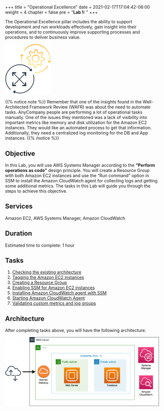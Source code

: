 +++
title = "Operational Excellence"
date = 2021-02-17T17:04:42-06:00
weight = 4
chapter = false
pre = "<b>Lab 1:  </b>"
+++

The Operational Excellence pillar includes the ability to support development and run workloads effectively, gain insight into their operations, and to continuously improve supporting processes and procedures to deliver business value. 

<img src="images/operational-ex.png" alt="drawing" width="150"/>

{{% notice note %}}
Remember that one of the insights found in the Well-Architected Framework Review (WAFR) was about the need to automate tasks. AnyCompany people are performing a lot of operational tasks manually. One of the issues they mentioned was a lack of visibility into important metrics like memory and disk utilization for the Amazon EC2 instances. They would like an automated process to get that information. Additionally, they need a centralized log monitoring for the DB and App instances. 
{{% /notice %}}

## Objective

In this Lab, you will use AWS Systems Manager according to the **“Perform operations as code”** design principle. You will create a Resource Group with both Amazon EC2 instances and use the “Run command” option in SSM to install the Amazon CloudWatch agent for collecting logs and getting some additional metrics. The tasks in this Lab will guide you through the steps to achieve this objective.

## Services

Amazon EC2, AWS Systems Manager, Amazon CloudWatch

## Duration

Estimated time to complete: 1 hour

## Tasks

1. [Checking the existing architecture](https://main.d2azidedm760yt.amplifyapp.com/work2/task-1/)
1. [Tagging the Amazon EC2 instances](https://main.d2azidedm760yt.amplifyapp.com/work2/task-2/)
1. [Creating a Resource Group](https://main.d2azidedm760yt.amplifyapp.com/work2/task-3/)
1. [Enabling SSM for Amazon EC2 instances](https://main.d2azidedm760yt.amplifyapp.com/work2/task-4/)
1. [Installing Amazon CloudWatch agent with SSM](http://localhost:8080/work2/task-5/)
1. [Starting Amazon CloudWatch Agent](https://main.d2azidedm760yt.amplifyapp.com/work2/task-6/)
1. [Validating custom metrics and log groups](https://main.d2azidedm760yt.amplifyapp.com/work2/task-7/)

## Architecture

After completing tasks above, you will have the following architecture. 

<img src="images/Lab-1.png" alt="drawing" width="1000"/>


